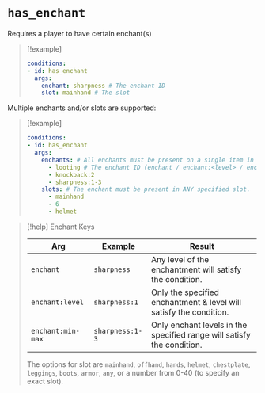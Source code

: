 # `has_enchant`

Requires a player to have certain enchant(s)

> [!example]
> ```yaml
> conditions:
> - id: has_enchant
>   args:
>     enchant: sharpness # The enchant ID 
>     slot: mainhand # The slot
> ```

Multiple enchants and/or slots are supported:

> [!example]
> ```yaml
> conditions:
> - id: has_enchant
>   args:
>     enchants: # All enchants must be present on a single item in the slot(s).
>       - looting # The enchant ID (enchant / enchant:<level> / enchant:<min-max>)
>       - knockback:2
>       - sharpness:1-3
>     slots: # The enchant must be present in ANY specified slot.
>       - mainhand
>       - 6
>       - helmet
> ```

> [!help] Enchant Keys
> 
> | Arg               | Example         | Result                                                                 |
> | ----------------- | --------------- | ---------------------------------------------------------------------- |
> | `enchant`         | `sharpness`     | Any level of the enchantment will satisfy the condition.               |
> | `enchant:level`   | `sharpness:1`   | Only the specified enchantment & level will satisfy the condition.     |
> | `enchant:min-max` | `sharpness:1-3` | Only enchant levels in the specified range will satisfy the condition. |
> The options for slot are `mainhand`, `offhand`, `hands`, `helmet`, `chestplate`, `leggings`, `boots`, `armor`, `any`, or a number from 0-40 (to specify an exact slot).